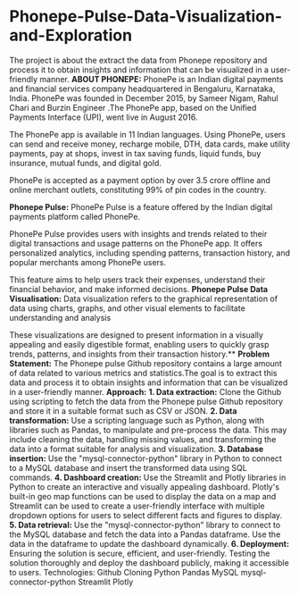 # Phonepe-Pulse-Data-Visualization-and-Exploration
The project is about the extract the data from Phonepe repository and process it to obtain insights and information that can be visualized in a user-friendly manner. 
**ABOUT PHONEPE:**
PhonePe is an Indian digital payments and financial services company headquartered in Bengaluru, Karnataka, India. PhonePe was founded in December 2015, by Sameer Nigam, Rahul Chari and Burzin Engineer .The PhonePe app, based on the Unified Payments Interface (UPI), went live in August 2016.

The PhonePe app is available in 11 Indian languages. Using PhonePe, users can send and receive money, recharge mobile, DTH, data cards, make utility payments, pay at shops, invest in tax saving funds, liquid funds, buy insurance, mutual funds, and digital gold.

PhonePe is accepted as a payment option by over 3.5 crore offline and online merchant outlets, constituting 99% of pin codes in the country.

**Phonepe Pulse:**
PhonePe Pulse is a feature offered by the Indian digital payments platform called PhonePe.

PhonePe Pulse provides users with insights and trends related to their digital transactions and usage patterns on the PhonePe app. It offers personalized analytics, including spending patterns, transaction history, and popular merchants among PhonePe users.

This feature aims to help users track their expenses, understand their financial behavior, and make informed decisions.
**Phonepe Pulse Data Visualisation:**
Data visualization refers to the graphical representation of data using charts, graphs, and other visual elements to facilitate understanding and analysis

These visualizations are designed to present information in a visually appealing and easily digestible format, enabling users to quickly grasp trends, patterns, and insights from their transaction history.**
**Problem Statement:**
The Phonepe pulse Github repository contains a large amount of data related to various metrics and statistics.The goal is to extract this data and process it to obtain insights and information that can be visualized in a user-friendly manner.
**Approach:**
**1. Data extraction:**
Clone the Github using scripting to fetch the data from the Phonepe pulse Github repository and store it in a suitable format such as CSV or JSON.
**2. Data transformation:**
Use a scripting language such as Python, along with libraries such as Pandas, to manipulate and pre-process the data.
This may include cleaning the data, handling missing values, and transforming the data into a format suitable for analysis and visualization.
**3. Database insertion:**
Use the "mysql-connector-python" library in Python to connect to a MySQL database and insert the transformed data using SQL commands.
**4. Dashboard creation:**
Use the Streamlit and Plotly libraries in Python to create an interactive and visually appealing dashboard.
Plotly's built-in geo map functions can be used to display the data on a map and Streamlit can be used to create a user-friendly interface with multiple dropdown options for users to select different facts and figures to display.
**5. Data retrieval:**
Use the "mysql-connector-python" library to connect to the MySQL database and fetch the data into a Pandas dataframe.
Use the data in the dataframe to update the dashboard dynamically.
**6. Deployment:**
Ensuring the solution is secure, efficient, and user-friendly.
Testing the solution thoroughly and deploy the dashboard publicly, making it accessible to users.
Technologies:
Github Cloning
Python
Pandas
MySQL
mysql-connector-python
Streamlit
Plotly

